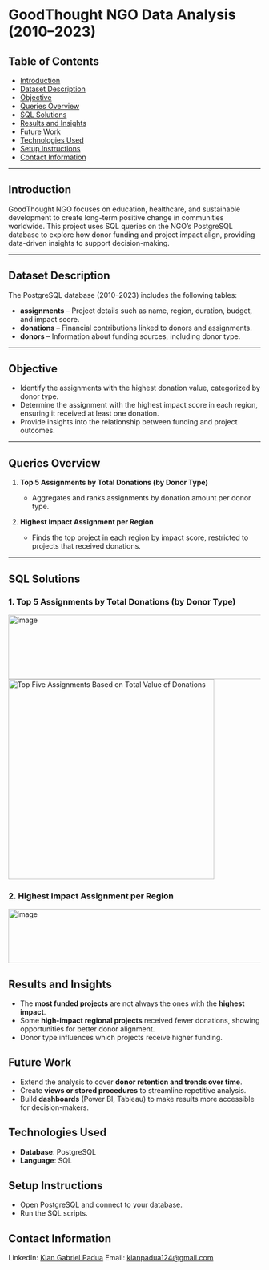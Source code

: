 # GoodThought NGO Data Analysis (2010–2023)

## Table of Contents
- [Introduction](#introduction)  
- [Dataset Description](#dataset-description)  
- [Objective](#objective)  
- [Queries Overview](#queries-overview)  
- [SQL Solutions](#sql-solutions)  
- [Results and Insights](#results-and-insights)  
- [Future Work](#future-work)  
- [Technologies Used](#technologies-used)   
- [Setup Instructions](#setup-instructions)  
- [Contact Information](#contact-information)  

---

## Introduction
GoodThought NGO focuses on education, healthcare, and sustainable development to create long-term positive change in communities worldwide. This project uses SQL queries on the NGO’s PostgreSQL database to explore how donor funding and project impact align, providing data-driven insights to support decision-making.

---

## Dataset Description
The PostgreSQL database (2010–2023) includes the following tables:

- **assignments** – Project details such as name, region, duration, budget, and impact score.  
- **donations** – Financial contributions linked to donors and assignments.  
- **donors** – Information about funding sources, including donor type.  

---

## Objective
- Identify the assignments with the highest donation value, categorized by donor type.  
- Determine the assignment with the highest impact score in each region, ensuring it received at least one donation.  
- Provide insights into the relationship between funding and project outcomes.  

---

## Queries Overview
1. **Top 5 Assignments by Total Donations (by Donor Type)**  
   - Aggregates and ranks assignments by donation amount per donor type.  

2. **Highest Impact Assignment per Region**  
   - Finds the top project in each region by impact score, restricted to projects that received donations.  

---

## SQL Solutions

### 1. Top 5 Assignments by Total Donations (by Donor Type)
<img width="707" height="129" alt="image" src="https://github.com/user-attachments/assets/092a569f-a163-4599-8435-8fa3b7589f21" />
<img width="411" height="400" alt="Top Five Assignments Based on Total Value of Donations" src="https://github.com/user-attachments/assets/3acd81d8-93c1-4247-973d-ee84bcd19112" />

### 2. Highest Impact Assignment per Region
<img width="707" height="108" alt="image" src="https://github.com/user-attachments/assets/e9d494ee-b77a-46d4-a496-829f0d32d35b" />



## Results and Insights
- The **most funded projects** are not always the ones with the **highest impact**.  
- Some **high-impact regional projects** received fewer donations, showing opportunities for better donor alignment.  
- Donor type influences which projects receive higher funding.
## Future Work
- Extend the analysis to cover **donor retention and trends over time**.  
- Create **views or stored procedures** to streamline repetitive analysis.  
- Build **dashboards** (Power BI, Tableau) to make results more accessible for decision-makers.  
## Technologies Used
- **Database**: PostgreSQL  
- **Language**: SQL  
## Setup Instructions
- Open PostgreSQL and connect to your database.
- Run the SQL scripts.

## Contact Information
LinkedIn: [Kian Gabriel Padua](www.linkedin.com/in/kian-gabriel-padua-0863ab1ab)
Email: kianpadua124@gmail.com



